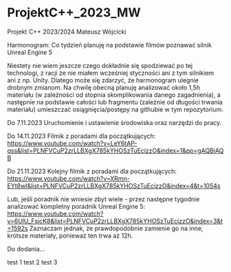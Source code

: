 # ProjektC++_2023_MW
Projekt C++ 2023/2024 Mateusz Wójcicki


Harmonogram:
Co tydzień planuję na podstawie filmów poznawać silnik Unreal Engine 5

Niestety nie wiem jeszcze czego dokładnie się spodziewać po tej technologi, z racji że nie miałem wcześniej styczności ani z tym silnikiem ani z np. Unity. Dlatego może się zdarzyć, że harmonogram ulegnie drobnym zmianom.
Na chwilę obecną planuję analizować około 1,5h materiału (w zależności od stopnia skomplikowania danego zagadnienia), a następnie na podstawie całości lub fragmentu (zależnie od długości trwania materiału) umieszczać osiągnięcia/postępy na githubie w tym repozytorium.

Do 7.11.2023
Uruchomienie i ustawienie środowiska oraz narzędzi do pracy.


Do 14.11.2023
Filmik z poradami dla początkujących: https://www.youtube.com/watch?v=LeY6tAP-qss&list=PLNFVCuP2zrLLBXgX785kYHOSzTuEcizzO&index=1&pp=gAQBiAQB


Do 21.11.2023
Kolejny filmik z poradami dla początkujących: https://www.youtube.com/watch?v=XRmn-EYt8wI&list=PLNFVCuP2zrLLBXgX785kYHOSzTuEcizzO&index=4&t=1054s

Lub, jeśli poradnik nie wniesie zbyt wiele - przez następne tygodnie analizować kompletny poradnik Unreal Engine 5: 
https://www.youtube.com/watch?v=6UlU_FsicK8&list=PLNFVCuP2zrLLBXgX785kYHOSzTuEcizzO&index=3&t=1592s
Zaznaczam jednak, że prawdopodobnie zamienie go na inne, krótsze materiały, ponieważ ten trwa aż 12h.

Do dodania...



test 1
test 2
test 3